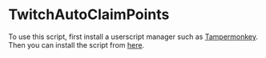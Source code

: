 # TwitchAutoClaimPoints
To use this script, first install a userscript manager such as [Tampermonkey](https://www.tampermonkey.net/). Then you can install the script from [here](https://github.com/janumeke/TwitchAutoClaimPoints/raw/master/TwitchAutoClaimPoints_watcher.user.js).
